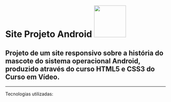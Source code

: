 # Site Projeto Android <img src="https://cdn.jsdelivr.net/gh/devicons/devicon/icons/android/android-original-wordmark.svg" width = 100px />
## Projeto de um site responsivo sobre a história do mascote do sistema operacional Android, produzido através do curso HTML5 e CSS3 do Curso em Vídeo. 

<hr>
Tecnologias utilizadas:

